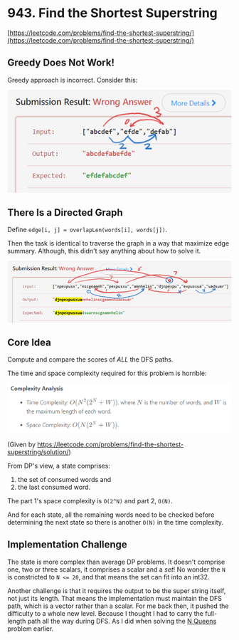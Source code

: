 # 943. Find the Shortest Superstring

[https://leetcode.com/problems/find-the-shortest-superstring/](https://leetcode.com/problems/find-the-shortest-superstring/)

## Greedy Does Not Work!

Greedy approach is incorrect. Consider this:

![greedy-doesnt-work.png](./greedy-doesnt-work.png)

## There Is a Directed Graph

Define `edge[i, j] = overlapLen(words[i], words[j])`.

Then the task is identical to traverse the graph in a way that maximize edge
summary. Although, this didn't say anything about how to solve it.

![multiple-segments.png](./multiple-segments.png)

## Core Idea

Compute and compare the scores of *ALL* the DFS paths.

The time and space complexity required for this problem is horrible:

![complexity.png](./complexity.png)

(Given by https://leetcode.com/problems/find-the-shortest-superstring/solution/)

From DP's view, a state comprises:

1. the set of consumed words and
2. the last consumed word.

The part 1's space complexity is `O(2^N)` and part 2, `O(N)`.

And for each state, all the remaining words need to be checked before
determining the next state so there is another `O(N)` in the time complexity.

## Implementation Challenge

The state is more complex than average DP problems. It doesn't comprise one, two or
three scalars, it comprises a scalar and a *set*! No wonder the `N` is
constricted to `N <= 20`, and that means the set can fit into an int32.

Another challenge is that it requires the output to be the super string itself,
not just its length. That means the implementation must maintain the DFS path,
which is a vector rather than a scalar. For me back then, it pushed the
difficulty to a whole new level. Because I thought I had to carry the
full-length path all the way during DFS. As I did when solving the [N
Queens](../n_queens_51/Solution_496728871.cpp) problem earlier.

